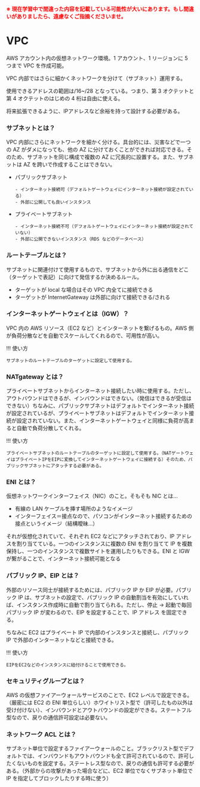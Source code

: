 <strong style="color: red; ">
※ 現在学習中で間違った内容を記載している可能性が大いにあります。もし間違いがありましたら、遠慮なくご指摘くださいませ。
</strong>

# VPC

AWS アカウント内の仮想ネットワーク環境。1 アカウント、1 リージョンに 5 つまで VPC を作成可能。  

VPC 内部ではさらに細かくネットワークを分けて（サブネット）運用する。

使用できるアドレスの範囲は/16~/28 となっている。つまり、第 3 オクテットと第 4 オクテットのはじめの 4 桁は自由に使える。

将来拡張できるように、IPアドレスなど余裕を持って設計する必要がある。

### サブネットとは？

VPC 内部にさらにネットワークを細かく分ける。具台的には、災害などで一つの AZ がダメになっても、他の AZ に分けておくことができれば対応できる。そのため、サブネットを同じ構成で複数の AZ に冗長的に設置する。また、サブネットは AZ を跨いで作成することはできない。

- パブリックサブネット

      - インターネット接続可（デフォルトゲートウェイにインターネット接続が設定されている）
      - 外部に公開しても良いインスタンス

- プライベートサブネット

      - インターネット接続不可（デフォルトゲートウェイにインターネット接続が設定されていない）
      - 外部に公開できないインスタンス（RDS などのデータベース）

### ルートテーブルとは？

サブネットに関連付けて使用するもので、サブネットから外に出る通信をどこ（ターゲットで表記）に向けて発信するか決めるルール。

- ターゲットが local な場合はその VPC 内全てに接続できる
- ターゲットが InternetGateway は外部に向けて接続できる/される

### インターネットゲートウェイとは（IGW）？

VPC 内の AWS リソース（EC2 など）とインターネットを繋げるもの。AWS 側が負荷分散などを自動でスケールしてくれるので、可用性が高い。

!!! 使い方

    サブネットのルートテーブルのターゲットに設定して使用する。

### NATgateway とは？

プライベートサブネットからインターネット接続したい時に使用する。ただし、アウトバウンドはできるが、インバウンドはできない。（発信はできるが受信はできない）ちなみに、パブリックサブネットはデフォルトでインターネット接続が設定されているが、プライベートサブネットはデフォルトでインターネット接続が設定されていない。また、インターネットゲートウェイと同様に負荷が高まると自動で負荷分散してくれる。

!!! 使い方

    プライベートサブネットのルートテーブルのターゲットに設定して使用する。（NATゲートウェイはプライベートIPをEIPに変換してインターネットゲートウェイに接続する）そのため、パブリックサブネットにアタッチする必要がある。

### ENI とは？

仮想ネットワークインターフェイス（NIC）のこと。そもそも NIC とは...

- 有線の LAN ケーブルを挿す場所のようなイメージ
- インターフェイス＝接点なので、パソコンがインターネット接続するための接点というイメージ（結構曖昧...）

それが仮想化されていて、それぞれ EC2 などにアタッチされており、IP アドレスを割り当てている。一つのインスタンスに複数の ENI を割り当てて IP を複数保持し、一つのインスタンスで複数サイトを運用したりもできる。ENI と IGW が繋がることで、インターネット接続可能となる

### パブリック IP、EIP とは？

外部のリソース同士が接続するためには、パブリック IP か EIP が必要。パブリック IP は、サブネットの設定で、パブリック IP の自動割当を有効にしていれば、インスタンス作成時に自動で割り当てられる。ただし、停止 → 起動で毎回パブリック IP が変わるので、EIP を設定することで、IP アドレス を固定できる。

ちなみに EC2 はプライベート IP で内部のインスタンスと接続し、パブリック IP で外部のインターネットなどと接続できる。

!!! 使い方

    EIPをEC2などのインスタンスに紐付けることで使用できる。

### セキュリティグループとは？

AWS の仮想ファイアーウォールサービスのことで、EC2 レベルで設定できる。（厳密には EC2 の ENI 単位らしい）ホワイトリスト型で（許可したもの以外は受け付けない）、インバウンドとアウトバウンドの設定ができる。ステートフル型なので、戻りの通信許可設定は必要ない。

### ネットワーク ACL とは？

サブネット単位で設定するファイアーウォールのこと。ブラックリスト型でデフォルトでは、インバウンドもアウトバウンドも全て許可されているので、許可したくないものを設定する。ステートレス型なので、戻りの通信も許可する必要がある。（外部からの攻撃があった場合などに、EC2 単位でなくサブネット単位で IP を指定してブロックしたりする時に使う）

<!-- ## 実際に作成する

上記の知識の定着のため、実際に作成してみます。東京リージョンで作成します。変更箇所のみ記載しています。

#### VPC の作成

まずは VPC を作成します。

|          |             |                                              |
| :------: | :---------: | :------------------------------------------: |
| 名前タグ |  test-vpc   |                  何でも OK                   |
| IPV4CiDR | 10.0.0.0/21 | 10.0.0.0~255 ... 10.0.7.0~255 まで使用できる |

#### サブネットを作成

上記で作成した VPC にサブネットを作成します。

|                        |                 |                         |
| :--------------------: | :-------------: | :---------------------: |
|        名前タグ        |  test-subnet-0  | 0 は第 3 オクテットの数 |
|          VPC           |      上記       |                         |
| アベイラビリティゾーン | ap-northeast-1a |                         |
|        IPV4CiDR        |   10.0.0.0/24   | 10.0.0.0~255 が使用可能 |

|                        |                 |                         |
| :--------------------: | :-------------: | :---------------------: |
|        名前タグ        |  test-subnet-2  | 2 は第 3 オクテットの数 |
|          VPC           |      上記       |                         |
| アベイラビリティゾーン | ap-northeast-1a |                         |
|        IPV4CiDR        |   10.0.2.0/24   | 10.0.2.0~255 が使用可能 |

#### インターネットゲートウェイ（IGW）の作成

IGW 作成して、上記で作成しサブネットにアタッチする。

|          |          |     |
| :------: | :------: | :-: |
| 名前タグ | test-igw |     |

作成しただけだと、IGW の状態がデタッチドになっているので選択して、アクション →VPC にアタッチを押して、上記の VPC にアタッチする。

#### ルートテーブルの設定

サブネットのルートテーブルの設定を変更します。

- test-subnet-0
  - 0.0.0.0/0
  - test-igw のアタッチ
- EC2 インスタンスの起動（作成）
  - AmzonLinux の t2.micro
  - test-vpc
  - test-subnet-0
  - 自動割当パブリック有効化
  - 作成時にキーペアをダウンロードしておく
- セキュリティグループの作成
  - test-sg-1
  - test-vpc を選択
  - インバウンドルール
    - SSH 接続するなら、SSH を有効にする（ソースはすべてか、myip でも OK）
  - test-sg-1 を ec2 のセキュリティグループに設定
    - このとき、初期に作成されたセキュリティグループは削除しておく
- ネットワーク ACL の確認
  - 念の為 EC2 が配置されているサブネットのネットワーク ACL にインバウンド/アウトバウンドが許可されているか確認する
- ssh 接続する
  - ~/.ssh/以下にダウンロードしたキーペアを移動
  - chmod 400 ~/.ssh/キーペア名で権限の変更
  - ssh -i ~/.ssh/キーペア名 ec2-user@EC2 のパブリック ip で ssh 接続
- EIP を割り当てる
  - パブリック IP が変わらないように test-ec2 に割り当てておく
- プライベートサブネットにも EC2 を起動する
  - NAT ゲートウェイを経由してインターネットと接続
  - AmazonLinux の t2.micro
  - test-vpc
  - test-subnet-2
  - 自動割当パブリック有効化
  - セキュリティグループはデフォルトで OK
  - キーペアは test-subnet-0 のキーペアと同じものを選択
  - ssh 接続は、test-subnet-0 の ec2 に一旦接続して、そこから接続する
    - scp コマンドで、キーペアを test-subnet-0 の ec2 にコピーする
    - scp -i ~/.ssh/キーペア名 ~/.ssh/キーペア名（コピーしたいキーペアの場所） ec2-user@test-subnet-0 のパブリック ip:配置したい場所（/tmp/など）
    - test-subnet-0 の ec2 に ssh 接続してファイルが存在するか確認
  - 準備ができたら接続する
    - test-subnet-0 の ec2 内から、test-subnet-2 の ec2 に ssh
    - ssh -i /tmp/test-keypair.pem ec2-user@test-subnet-2 の ec2 の**プライベート**ip
  - NATgateway の設定
    - test-natgw
    - test-subnet-0 に配置
    - 新しい EIP を割り当てる
  - test-subnet-2 の方には NATgw のルートテーブルを割り当てる
    - ルートテーブルの作成
      - routetable-private
      - test-vpc
    - ルートの編集
      - 送信先 0.0.0.0/0
      - ターゲット test-ngw -->
